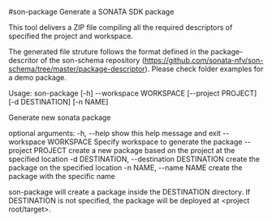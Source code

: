 
#son-package
Generate a SONATA SDK package

This tool delivers a ZIP file compiling all the required descriptors of specified the project and workspace.

The generated file struture follows the format defined in the package-descritor of the son-schema repository (https://github.com/sonata-nfv/son-schema/tree/master/package-descriptor). Please check folder examples for a demo package.


Usage: son-package [-h] --workspace WORKSPACE [--project PROJECT]
                   [-d DESTINATION] [-n NAME]

Generate new sonata package

optional arguments:
  -h, --help            show this help message and exit
  --workspace WORKSPACE
                        Specify workspace to generate the package
  --project PROJECT     create a new package based on the project at the
                        specified location
  -d DESTINATION, --destination DESTINATION
                        create the package on the specified location
  -n NAME, --name NAME  create the package with the specific name

son-package will create a package inside the DESTINATION directory. If DESTINATION is not specified, the package will be deployed at <project root/target>.

